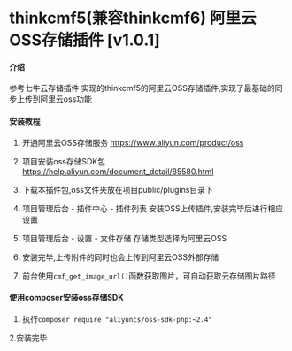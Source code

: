 # thinkcmf5(兼容thinkcmf6) 阿里云OSS存储插件 [v1.0.1]

#### 介绍
参考七牛云存储插件 实现的thinkcmf5的阿里云OSS存储插件,实现了最基础的同步上传到阿里云oss功能

#### 安装教程

1. 开通阿里云OSS存储服务 https://www.aliyun.com/product/oss

2. 项目安装oss存储SDK包  https://help.aliyun.com/document_detail/85580.html

3. 下载本插件包,oss文件夹放在项目public/plugins目录下

4. 项目管理后台 - 插件中心 - 插件列表 安装OSS上传插件,安装完毕后进行相应设置

5. 项目管理后台 - 设置 - 文件存储 存储类型选择为阿里云OSS

6. 安装完毕,上传附件的同时也会上传到阿里云OSS外部存储

7. 前台使用`cmf_get_image_url()`函数获取图片，可自动获取云存储图片路径




#### 使用composer安装oss存储SDK

1. 执行`composer require "aliyuncs/oss-sdk-php:~2.4"`

2.安装完毕
